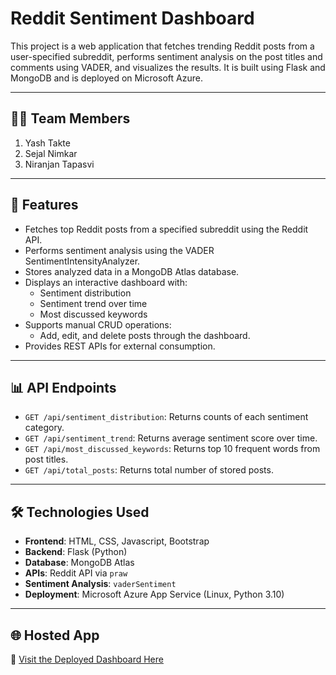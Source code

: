 # Reddit Sentiment Dashboard

This project is a web application that fetches trending Reddit posts from a user-specified subreddit, performs sentiment analysis on the post titles and comments using VADER, and visualizes the results. It is built using Flask and MongoDB and is deployed on Microsoft Azure.

---

## 🧑‍💻 Team Members

1. Yash Takte
2. Sejal Nimkar
3. Niranjan Tapasvi

---
## 🔧 Features

- Fetches top Reddit posts from a specified subreddit using the Reddit API.
- Performs sentiment analysis using the VADER SentimentIntensityAnalyzer.
- Stores analyzed data in a MongoDB Atlas database.
- Displays an interactive dashboard with:
  - Sentiment distribution
  - Sentiment trend over time
  - Most discussed keywords
- Supports manual CRUD operations:
  - Add, edit, and delete posts through the dashboard.
- Provides REST APIs for external consumption.

---

## 📊 API Endpoints

- `GET /api/sentiment_distribution`: Returns counts of each sentiment category.
- `GET /api/sentiment_trend`: Returns average sentiment score over time.
- `GET /api/most_discussed_keywords`: Returns top 10 frequent words from post titles.
- `GET /api/total_posts`: Returns total number of stored posts.

---

## 🛠️ Technologies Used

- **Frontend**: HTML, CSS, Javascript, Bootstrap
- **Backend**: Flask (Python)
- **Database**: MongoDB Atlas
- **APIs**: Reddit API via `praw`
- **Sentiment Analysis**: `vaderSentiment`
- **Deployment**: Microsoft Azure App Service (Linux, Python 3.10)

---

## 🌐 Hosted App

🔗 [Visit the Deployed Dashboard Here](https://adtproject-h2bjg0d7aaezg4af.eastus-01.azurewebsites.net/dashboard) 
